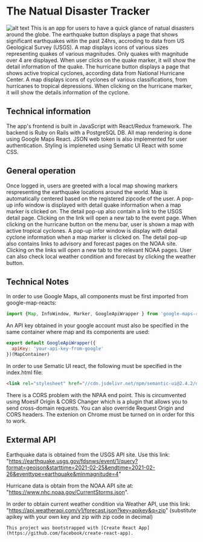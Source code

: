 # The Natual Disaster Tracker
![alt text](https://user-images.githubusercontent.com/60716393/110066453-18f03200-7d37-11eb-98a1-41b4847b70fb.png)
This is an app for users to have a quick glance of natual disasters around the globe. The earthquake button displays a page that shows significant earthquakes witin the past 24hrs, accroding to data from US Geological Survey (USGS). A map displays icons of various sizes representing quakes of various magnitudes. Only quakes with magnitude over 4 are displayed. When user clicks on the quake marker, it will show the detail information of the quake. The hurricane button displays a page that shows active tropical cyclones, according data from National Hurricane Center. A map displays icons of cyclones of various classifications, from hurricanes to tropical depressions. When clicking on the hurricane marker, it will show the details information of the cyclone.

## Technical information

The app's frontend is built in JavaScript with React/Redux framework. The backend is Ruby on Rails with a PostgreSQL DB. All map rendering is done using Google Maps React. JSON web token is also implemented for user authentication. Styling is impleneted using Sematic UI React with some CSS. 

## General operation

Once logged in, users are greeted with a local map showing markers respresenting the earthquake locations around the world. Map is automatically centered based on the registered zipcode of the user. A pop-up info window is displayed with detail quake information when a map marker is clicked on. The detail pop-up also contain a link to the USGS detail page. Clicking on the link will open a new tab to the event page. When clicking on the hurricane button on the menu bar, user is shown a map with active tropical cyclones. A pop-up infor window is display with detail cyclone information when a map marker is clicked on. The detail pop-up also contains links to advisory and forecast pages on the NOAA site. Clicking on the links will open a new tab to the relevant NOAA pages. User can also check local weather condition and forecast by clicking the weather button.


## Technical Notes

In order to use Google Maps, all components must be first imported from google-map-reacts: 

```javascript
import {Map, InfoWindow, Marker, GoogleApiWrapper } from 'google-maps-react';
```
An API key obtained in your google account must also be specified in the same container where map and its components are used:
```javascript
export default GoogleApiWrapper({
  apiKey: 'your-api-key-from-google'
})(MapContainer)
```
In order to use Sematic UI react, the following must be specified in the index.html file:
```html
<link rel="stylesheet" href="//cdn.jsdelivr.net/npm/semantic-ui@2.4.2/dist/semantic.min.css" />
```

There is a CORS problem with the NPAA end point. This is circumvented using Moesif Origin & CORS Changer which is a plugin that allows you to send cross-domain requests. You can also override Request Origin and CORS headers. The extenion on Chrome must be turned on in order for this to work.

## Extermal API

Earthquake data is obtained from the USGS API site. Use this link: "https://earthquake.usgs.gov/fdsnws/event/1/query?format=geojson&starttime=2021-02-25&endtime=2021-02-26&eventtype=earthquake&minmagnitude=4"

Hurricane data is obtain from the NOAA API site at: "https://www.nhc.noaa.gov/CurrentStorms.json". 

In order to obtain current weather condition via Weather API, use this link: "https://api.weatherapi.com/v1/forecast.json?key=apikey&q=zip" (substitute apikey with your own key and zip with zip code in decimal)
```
This project was bootstrapped with [Create React App](https://github.com/facebook/create-react-app).
